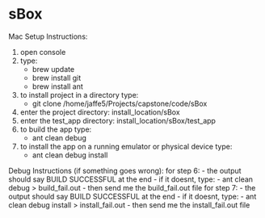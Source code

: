 # sBox #

Mac Setup Instructions:
1. open console
2. type:
    - brew update
    - brew install git
    - brew install ant
3. to install project in a directory type:
    - git clone /home/jaffe5/Projects/capstone/code/sBox
4. enter the project directory: install_location/sBox
5. enter the test_app directory: install_location/sBox/test_app 
6. to build the app type:
    - ant clean debug
7. to install the app on a running emulator or physical device type:
    - ant clean debug install

Debug Instructions (if something goes wrong):
for step 6:
    - the output should say BUILD SUCCESSFUL at the end
    - if it doesnt, type:
        - ant clean debug > build_fail.out
        - then send me the build_fail.out file
for step 7:
    - the output should say BUILD SUCCESSFUL at the end
    - if it doesnt, type:
        - ant clean debug install > install_fail.out
        - then send me the install_fail.out file
